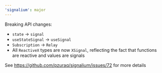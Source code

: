 ```yaml
---
'signalium': major
---
```


Breaking API changes:

- `state` -> `signal`
- `useStateSignal` -> `useSignal`
- `Subscription` -> `Relay`
- All `ReactiveX` types are now `XSignal`, reflecting the fact that functions are reactive and values are signals

See https://github.com/pzuraq/signalium/issues/72 for more details
